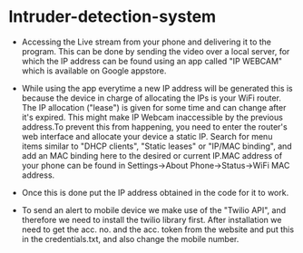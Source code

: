 # Intruder-detection-system
- Accessing the Live stream from your phone and delivering it to the program. This can be done by sending the video over a local server, for which the IP address can be found using an app called "IP WEBCAM" which is available on Google appstore.

- While using the app everytime a new IP address will be generated this is because the device in charge of allocating the IPs is your WiFi router. The IP allocation ("lease") is given for some time and can change after it's expired. This might make IP Webcam inaccessible by the previous address.To prevent this from happening, you need to enter the router's web interface and allocate your device a static IP. Search for menu items similar to "DHCP clients", "Static leases" or "IP/MAC binding", and add an MAC binding here to the desired or current IP.MAC address of your phone can be found in Settings->About Phone->Status->WiFi MAC address.

- Once this is done put the IP address obtained in the code for it to work.

- To send an alert to mobile device we make use of the "Twilio API", and therefore we need to install the twilio library first. After installation we need to get the acc. no. and the acc. token from the website and put this in the credentials.txt, and also change the mobile number.
